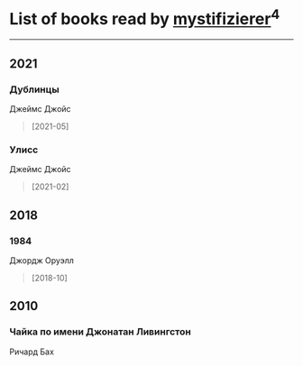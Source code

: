 # List of books read by [mystifizierer](https://plus.google.com/u/0/102801145163683583073/)<sup>4</sup>
---

## 2021

### Дублинцы
Джеймс Джойс
> [2021-05] 


### Улисс
Джеймс Джойс
> [2021-02] 



## 2018

### 1984
Джордж Оруэлл
> [2018-10] 



## 2010

### Чайка по имени Джонатан Ливингстон
Ричард Бах



